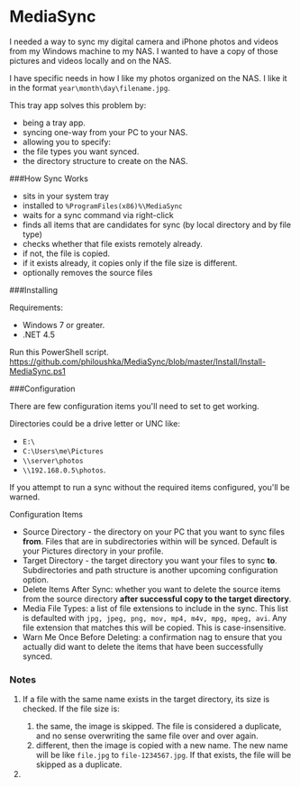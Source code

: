 MediaSync
===================

I needed a way to sync my digital camera and iPhone photos and videos from my Windows machine to my NAS. I wanted to have a copy of those pictures and videos locally and on the NAS.

I have specific needs in how I like my photos organized on the NAS. I like it in the format `year\month\day\filename.jpg`.

This tray app solves this problem by:

- being a tray app.
- syncing one-way from your PC to your NAS.
- allowing you to specify:
 - the file types you want synced.
 - the directory structure to create on the NAS. 

###How Sync Works

- sits in your system tray
- installed to `%ProgramFiles(x86)%\MediaSync`
- waits for a sync command via right-click
- finds all items that are candidates for sync (by local directory and by file type)
- checks whether that file exists remotely already. 
 - if not, the file is copied.
 - if it exists already, it copies only if the file size is different.
- optionally removes the source files

###Installing

Requirements: 

- Windows 7 or greater.
- .NET 4.5

Run this PowerShell script.
https://github.com/philoushka/MediaSync/blob/master/Install/Install-MediaSync.ps1

###Configuration

There are few configuration items you'll need to set to get working.

Directories could be a drive letter or UNC like:

 -  `E:\`  
 -  `C:\Users\me\Pictures`
 -  `\\server\photos` 
 -  `\\192.168.0.5\photos`.

If you attempt to run a sync without the required items configured, you'll be warned. 

Configuration Items

- Source Directory - the directory on your PC that you want to sync files **from**. Files that are in subdirectories within will be synced. Default is your Pictures directory in your profile.
- Target Directory - the target directory you want your files to sync **to**. Subdirectories and path structure is another upcoming configuration option.
- Delete Items After Sync: whether you want to delete the source items from the source directory **after successful copy to the target directory**.
- Media File Types: a list of file extensions to include in the sync. This list is defaulted with `jpg, jpeg, png, mov, mp4, m4v, mpg, mpeg, avi`. Any file extension that matches this will be copied. This is case-insensitive.
- Warn Me Once Before Deleting: a confirmation nag to ensure that you actually did want to delete the items that have been successfully synced.

### Notes
  
1. If a file with the same name exists in the target directory, its size is checked. If the file size is:
    1. the same, the image is skipped. The file is considered a duplicate, and no sense overwriting the same file over and over again.
    2. different, then the image is copied with a new name. The new name will be like `file.jpg` to `file-1234567.jpg`. If that exists, the file will be skipped as a duplicate.
    
2.      